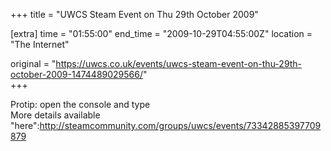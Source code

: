 +++
title = "UWCS Steam Event on Thu 29th October 2009"

[extra]
time = "01:55:00"
end_time = "2009-10-29T04:55:00Z"
location = "The Internet"

original = "https://uwcs.co.uk/events/uwcs-steam-event-on-thu-29th-october-2009-1474489029566/"    
+++

Protip: open the console and type  
More details available "here":http://steamcommunity.com/groups/uwcs/events/73342885397709879

